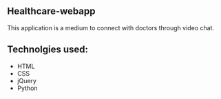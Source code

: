 ## Healthcare-webapp
This application is a medium to connect with doctors through video chat.

## Technolgies used:
- HTML
- CSS
- jQuery
- Python

